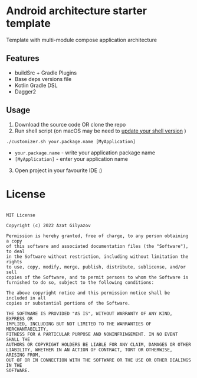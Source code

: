 # Android architecture starter template
Template with multi-module compose application architecture

## Features
- buildSrc + Gradle Plugins
- Base deps versions file
- Kotlin Gradle DSL
- Dagger2

## Usage
1) Download the source code OR clone the repo
2) Run shell script (on macOS may be need to [update your shell version](https://apple.stackexchange.com/questions/193411/update-bash-to-version-4-0-on-osx) )
```
./customizer.sh your.package.name [MyApplication]
```
 - `your.package.name` - write your application package name
 - `[MyApplication]` - enter your application name

3) Open project in your favourite IDE :)

# License

```

MIT License

Copyright (c) 2022 Azat Gilyazov

Permission is hereby granted, free of charge, to any person obtaining a copy
of this software and associated documentation files (the "Software"), to deal
in the Software without restriction, including without limitation the rights
to use, copy, modify, merge, publish, distribute, sublicense, and/or sell
copies of the Software, and to permit persons to whom the Software is
furnished to do so, subject to the following conditions:

The above copyright notice and this permission notice shall be included in all
copies or substantial portions of the Software.

THE SOFTWARE IS PROVIDED "AS IS", WITHOUT WARRANTY OF ANY KIND, EXPRESS OR
IMPLIED, INCLUDING BUT NOT LIMITED TO THE WARRANTIES OF MERCHANTABILITY,
FITNESS FOR A PARTICULAR PURPOSE AND NONINFRINGEMENT. IN NO EVENT SHALL THE
AUTHORS OR COPYRIGHT HOLDERS BE LIABLE FOR ANY CLAIM, DAMAGES OR OTHER
LIABILITY, WHETHER IN AN ACTION OF CONTRACT, TORT OR OTHERWISE, ARISING FROM,
OUT OF OR IN CONNECTION WITH THE SOFTWARE OR THE USE OR OTHER DEALINGS IN THE
SOFTWARE.
```
